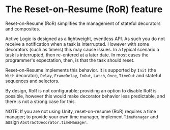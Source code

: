 # The Reset-on-Resume (RoR) feature

Reset-on-Resume (RoR) simplifies the management of stateful decorators and composites.

Active Logic is designed as a lightweight, eventless API. As such you do not receive a notification when a task is interrupted. However with some decorators (such as timers) this may cause issues. In a typical scenario a task is interrupted, then re-entered at a later date. In most cases the programmer's expectation, then, is that the task should reset.

Reset-on-Resume implements this behavior. It is supported by `Init` (the `With` decorator), `Delay`, `FrameDelay`, `InOut`, `Latch`, `Once`, `TimeOut` and stateful sequences and selectors.

By design, RoR is not configurable; providing an option to disable RoR is possible, however this would make decorator behavior less predictable, and there is not a strong case for this.

NOTE: If you are not using Unity, reset-on-resume (RoR) requires a time manager; to provide your own time manager, implement `TimeManager` and assign `AbstractDecorator.timeManager`.
